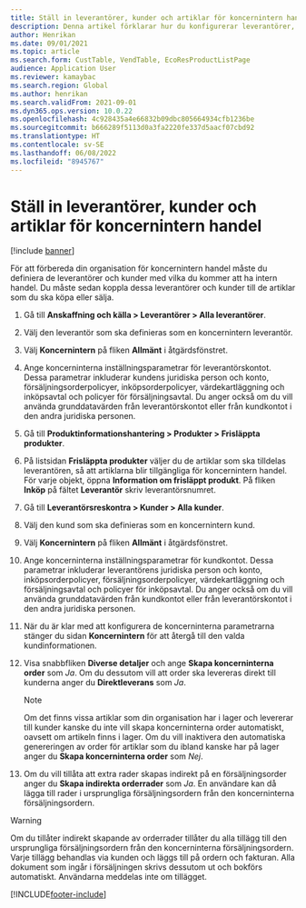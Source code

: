 ```yaml
---
title: Ställ in leverantörer, kunder och artiklar för koncernintern handel
description: Denna artikel förklarar hur du konfigurerar leverantörer, kunder och artiklar för koncernintern handel
author: Henrikan
ms.date: 09/01/2021
ms.topic: article
ms.search.form: CustTable, VendTable, EcoResProductListPage
audience: Application User
ms.reviewer: kamaybac
ms.search.region: Global
ms.author: henrikan
ms.search.validFrom: 2021-09-01
ms.dyn365.ops.version: 10.0.22
ms.openlocfilehash: 4c928435a4e66832b09dbc805664934cfb1236be
ms.sourcegitcommit: b666289f5113d0a3fa2220fe337d5aacf07cbd92
ms.translationtype: HT
ms.contentlocale: sv-SE
ms.lasthandoff: 06/08/2022
ms.locfileid: "8945767"
---
```

# <a name="set-up-vendors-customers-and-items-for-intercompany-trade"></a>Ställ in leverantörer, kunder och artiklar för koncernintern handel

[!include [banner](../../includes/banner.md)]

För att förbereda din organisation för koncernintern handel måste du definiera de leverantörer och kunder med vilka du kommer att ha intern handel. Du måste sedan koppla dessa leverantörer och kunder till de artiklar som du ska köpa eller sälja.

1. Gå till **Anskaffning och källa \> Leverantörer \> Alla leverantörer**.
1. Välj den leverantör som ska definieras som en koncernintern leverantör.
1. Välj **Koncernintern** på fliken **Allmänt** i åtgärdsfönstret.
1. Ange koncerninterna inställningsparametrar för leverantörskontot. Dessa parametrar inkluderar kundens juridiska person och konto, försäljningsorderpolicyer, inköpsorderpolicyer, värdekartläggning och inköpsavtal och policyer för försäljningsavtal. Du anger också om du vill använda grunddatavärden från leverantörskontot eller från kundkontot i den andra juridiska personen.
1. Gå till **Produktinformationshantering \> Produkter \> Frisläppta produkter**.
1. På listsidan **Frisläppta produkter** väljer du de artiklar som ska tilldelas leverantören, så att artiklarna blir tillgängliga för koncernintern handel. För varje objekt, öppna **Information om frisläppt produkt**. På fliken **Inköp** på fältet **Leverantör** skriv leverantörsnumret.
1. Gå till **Leverantörsreskontra \> Kunder \> Alla kunder**.
1. Välj den kund som ska definieras som en koncernintern kund.
1. Välj **Koncernintern** på fliken **Allmänt** i åtgärdsfönstret.
1. Ange koncerninterna inställningsparametrar för kundkontot. Dessa parametrar inkluderar leverantörens juridiska person och konto, inköpsorderpolicyer, försäljningsorderpolicyer, värdekartläggning och försäljningsavtal och policyer för inköpsavtal. Du anger också om du vill använda grunddatavärden från kundkontot eller från leverantörskontot i den andra juridiska personen.
1. När du är klar med att konfigurera de koncerninterna parametrarna stänger du sidan **Koncernintern** för att återgå till den valda kundinformationen.
1. Visa snabbfliken **Diverse detaljer** och ange **Skapa koncerninterna order** som *Ja*. Om du dessutom vill att order ska levereras direkt till kunderna anger du **Direktleverans** som *Ja*.

    > [!NOTE]
    > Om det finns vissa artiklar som din organisation har i lager och levererar till kunder kanske du inte vill skapa koncerninterna order automatiskt, oavsett om artikeln finns i lager. Om du vill inaktivera den automatiska genereringen av order för artiklar som du ibland kanske har på lager anger du **Skapa koncerninterna order** som *Nej*.

1. Om du vill tillåta att extra rader skapas indirekt på en försäljningsorder anger du **Skapa indirekta orderrader** som *Ja*. En användare kan då lägga till rader i ursprungliga försäljningsordern från den koncerninterna försäljningsordern.

> [!WARNING]
> Om du tillåter indirekt skapande av orderrader tillåter du alla tillägg till den ursprungliga försäljningsordern från den koncerninterna försäljningsordern. Varje tillägg behandlas via kunden och läggs till på ordern och fakturan. Alla dokument som ingår i försäljningen skrivs dessutom ut och bokförs automatiskt. Användarna meddelas inte om tillägget.

[!INCLUDE[footer-include](../../includes/footer-banner.md)]
